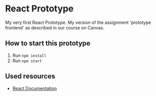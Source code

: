 # React Prototype
My very first React Prototype. My version of the assignment 'prototype frontend' as described in our course on Canvas. 
## How to start this prototype
1. Run `npm install`
2. Run `npm start`

## Used resources
* [React Documentation](https://reactjs.org/docs/hello-world.html)